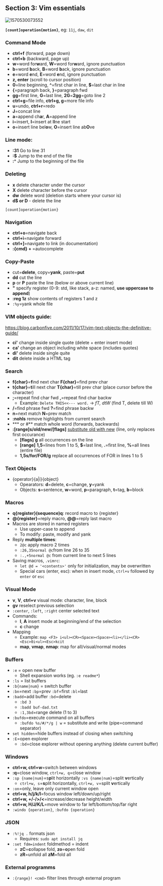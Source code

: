 ## Section 3: Vim essentials

![1570530073552](../../.images/1570530073552.png)

**`[count]operation{motion}`**, eg: `11j`, `daw`, `dit`

### Command Mode

* **ctrl+f** (forward, page down)
* **ctrl+b** (backward, page up)
* **w**=word for**w**ard, **W**=word for**w**ard, ignore punctuation
* **b**=word **b**ack, **B**=word **b**ack, ignore punctuation
* **e**=word **e**nd, **E**=word **e**nd, ignore punctuation
* **z, enter** (scroll to cursor position)
* **0**=line beginning, **^**=first char in line, **$**=last char in line
* **{**=paragraph back, **}**=paragraph fwd
*  **gg**=first line, **G**=last line, **2G**=**2gg**=goto line 2
* **ctrl+g**=file info, **ctrl+g, g**=more file info
* **u**=undo, **ctrl+r**=redo
* **J**=concat line
* **a**=append ch**a**r, **A**=append line
* **i**=insert, **I**=insert at l**I**ne start
* **o**=insert line bel**o**w, **O**=insert line ab**O**ve

### Line mode:

* **:31** Go to line 31
* **:$** Jump to the end of the file
* **:^** Jump to the beginning of the file

### Deleting

* **x** delete character under the cursor
* **X** delete character before the cursor
* **dw** delete word (deletion starts where your cursor is)
* **d$ or D** - delete the line

`[count]operation{motion}`

### Navigation

* **ctrl+o**=navigate back
* **ctrl+i**=navigate forward
* **ctrl+]**=navigate to link (in documentation)
* **:{cmd} + <TAB>**=autocomplete

### Copy-Paste

* cut=**delete**, copy=**yank**, paste=**put**
* **dd** cut the line
* **p** or **P** paste the line (below or above current line)
* **"** specify register (0-9: std, like stack, a-z: named, **use uppercase to append**)
* **:reg 1z** show contents of registers 1 and z
* `:%y`=yank whole file

### VIM objects guide:

https://blog.carbonfive.com/2011/10/17/vim-text-objects-the-definitive-guide/

* **ci'** change inside single quote (delete + enter insert mode)
* **ca'** change an object including white space (includes quotes)
* **di'** delete inside single quite
* **dit** delete inside a HTML tag

### Search

* **f{char}**=**f**ind next char **F{char}**=find prev char
* **t{char}**=**t**ill next char **T{char}**=till prev char (place cursor before the character)
* **;**=repeat find char fwd **,**=repeat find char backw
  * Example: `Delete THIS<<--- word.` -> *fT, dtW* (find T, delete till W)
* **/**=find phrase fwd **?**=find phrase backw
* **n**=next match **N**=prev match
* **:nohls** remove highlights from current search
* *** or #** match whole word (forwards, backwards)
* **:[range]s/old/new/[flags]** <u>substitute old with new</u> (line, only replaces first occurance)
  * **[flags]** **g** all occurrences on the line
  * **[range]** **1,5**=lines from 1 to 5, **$**=last line, **.**=first line, **%**=all lines (entire file)
  * **1,5s/for/FOR/g** replace all occurrences of FOR in lines 1 to 5

### Text Objects

* {operator}{a|i}{object}
  * Opearators: **d**=delete, **c**=change, **y**=yank
  * Objects: **s**=sentence, **w**=word, **p**=paragraph, **t**=tag, **b**=block

### Macros

* **q{register}(sequence)q**: record macro to {register}
* **@{register}**=reply macro, **@@**=reply last macro
* Macros are stored in named registers
  * Use upper-case to append
  * To modify: paste, modify and yank
* Reply **multiple times**:
  * `2@c` apply macro 2 times
  * `:26,35normal @c`from line 26 to 35
  * `:.,+5normal @c` from current line to next 5 lines
* Saving macros, `.vimrc`:
  * `let @d = '<contents>'` only for initialization, may be overwritten
  * Special cars (enter, esc): when in insert mode, `ctrl+v` followed by `enter` or `esc`

### Visual Mode

* **v**, **V**, **ctrl+v** visual mode: character, line, block
* **gv** reselect previous selection
* `:center`, `:left`, `:right` center selected text
* Commands:
  * **I**, **A** insert mode at beginning/end of the selection
  * **c** change
* Mapping
  * Example: `map <F3> i<ul><CR><Space><Space><li></li><CR><Esc>0i<ul><Esc>kcit`
  * **map**, **vmap**, **nmap**: map for all/visual/normal modes

### Buffers

* `:e`  = open new buffer
  * Shell expansion works (eg. `:e readme*`)
* `:ls` = list buffers
* `:b{name|num}` = switch buffer
* `:bn`=next `:bp`=prev `:bf`=first `:bl`=last
* `:badd`=add buffer `:bd`=delete
  * `:bd 3`
  * `:badd buf-dad.txt`
  * `:1,3bd`=range delete (1 to 3)
* `:bufdo`=execute command on all buffers
  * `:bufdo %s/#/*/g | w` = substitute and write (pipe=command separator)
* `set hidden`=hide buffers instead of closing when switching
* `:E`=open explorer
  * `:bd`=close explorer without opening anything (delete current buffer)

### Windows

* **ctrl+w, ctrl+w**=switch between windows
* **:q**=close window, `ctrl+w, q`=close window
* `:sp {name|num}`=s**p**lit horizontally `:vs {name|num}`=split **v**ertically
  * `ctrl+w, s`=**s**plit horizontally, `ctrl+w, v`=split **v**ertically
* `:on`=only, leave only current window open
* **ctrl+w, h/j/k/l**=focus window left/down/up/right
* **ctrl+w, +/-/>/<**=increase/decrease height/width
* **ctrl+w, H/J/K/L**=move window to far left/bottom/top/far right
* ``:windo {operation}``, `:bufdo {operation}`

### JSON
* `:%!jq .` formats json
  * Requires: `sudo apt install jq`
* `:set fdm=indent` foldmethod = indent
  * **zC**=**c**ollapse fold, **zo**=**o**pen fold
  * **zR**=unfold all **zM**=fold all

### External programms
* `:{range}! <cmd>` filter lines through external program
